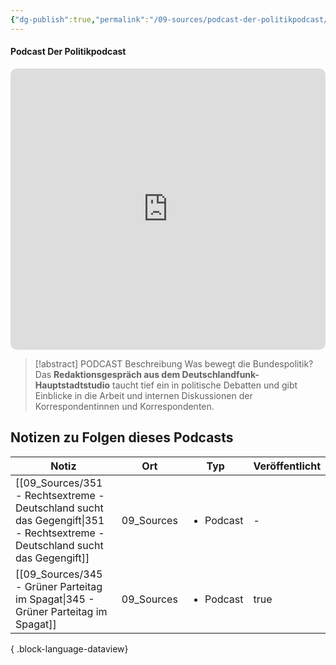 ```yaml
---
{"dg-publish":true,"permalink":"/09-sources/podcast-der-politikpodcast/","tags":["class/sourceNote"],"noteIcon":""}
---
```



#### Podcast Der Politikpodcast 
<iframe allow="autoplay *; encrypted-media *; fullscreen *; clipboard-write" frameborder="0" height="450" style="width:100%;max-width:660px;overflow:hidden;border-radius:10px;" sandbox="allow-forms allow-popups allow-same-origin allow-scripts allow-storage-access-by-user-activation allow-top-navigation-by-user-activation" src="https://embed.podcasts.apple.com/de/podcast/der-politikpodcast/id1273088485"></iframe>

> [!abstract] PODCAST Beschreibung
> Was bewegt die Bundespolitik? Das **Redaktionsgespräch aus dem Deutschlandfunk-Hauptstadtstudio** taucht tief ein in politische Debatten und gibt Einblicke in die Arbeit und internen Diskussionen der Korrespondentinnen und Korrespondenten.


## Notizen zu Folgen dieses Podcasts
| Notiz                                                                                                                          | Ort        | Typ                       | Veröffentlicht |
| ------------------------------------------------------------------------------------------------------------------------------ | ---------- | ------------------------- | -------------- |
| [[09_Sources/351 - Rechtsextreme - Deutschland sucht das Gegengift\|351 - Rechtsextreme - Deutschland sucht das Gegengift]] | 09_Sources | <ul><li>Podcast</li></ul> | \-             |
| [[09_Sources/345 - Grüner Parteitag im Spagat\|345 - Grüner Parteitag im Spagat]]                                           | 09_Sources | <ul><li>Podcast</li></ul> | true           |

{ .block-language-dataview}

